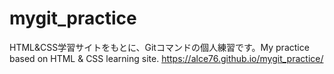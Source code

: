 # mygit_practice
HTML&amp;CSS学習サイトをもとに、Gitコマンドの個人練習です。My practice based on HTML &amp; CSS learning site.
https://alce76.github.io/mygit_practice/
